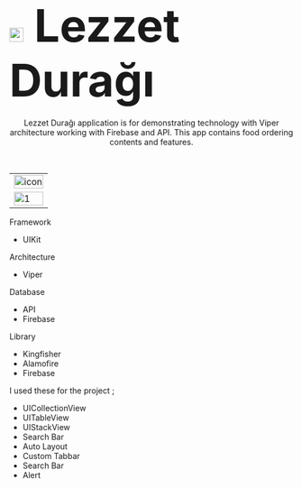 <h1><span style="font-size:80px"><img src="https://user-images.githubusercontent.com/77745850/222790117-b93c09be-3a18-435f-90dd-6354b8afb046.png"  height="25" />&nbsp;Lezzet Durağı</span></h1>
<p align="center">  
Lezzet Durağı application is for demonstrating technology with Viper architecture working with Firebase and API. This app contains food ordering contents and features.
  </p>
</br>

<table>
    <tr>
    <td><img width="100%" alt="icon" src="https://user-images.githubusercontent.com/77745850/222897008-ad9de762-51fe-46c6-bc5c-ba38d557a4b9.png"></td>
   </tr> 
  <tr>
    <td><img width="100%" alt="1" src="https://user-images.githubusercontent.com/77745850/222897014-26b875d3-22fe-49ff-96b1-b84f5243d080.png"></td>
   </tr> 
</table>




Framework 

- UIKit

Architecture

- Viper

Database

- API
- Firebase

Library
- Kingfisher
- Alamofire
- Firebase


I used these for the project ;

- UICollectionView 
- UITableView 
- UIStackView
- Search Bar
- Auto Layout 
- Custom Tabbar 
- Search Bar
- Alert



